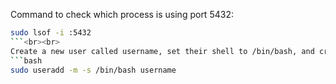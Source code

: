 Command to check which process is using port 5432:
```bash
sudo lsof -i :5432
```<br><br>
Create a new user called username, set their shell to /bin/bash, and create their home directory.
```bash
sudo useradd -m -s /bin/bash username
```
